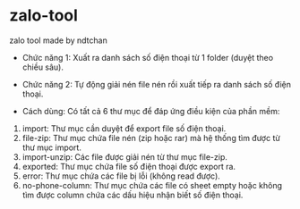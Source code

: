 # zalo-tool
zalo tool made by ndtchan
- Chức năng 1: Xuất ra danh sách số điện thoại từ 1 folder (duyệt theo chiều sâu).
- Chức năng 2: Tự động giải nén file nén rồi xuất tiếp ra danh sách số điện thoại.

- Cách dùng: Có tất cả 6 thư mục để đáp ứng điều kiện của phần mềm:
1. import: Thư mục cần duyệt để export file số điện thoại.
2. file-zip: Thư mục chứa file nén (zip hoặc rar) mà hệ thống tìm được từ thư mục import.
3. import-unzip: Các file được giải nén từ thư mục file-zip.
4. exported: Thư mục chứa file số điện thoại được export ra.
5. error: Thư mục chứa các file bị lỗi (không read được).
6. no-phone-column: Thư mục chứa các file có sheet empty hoặc không tìm được column chứa các dấu hiệu nhận biết số điện thoại.

